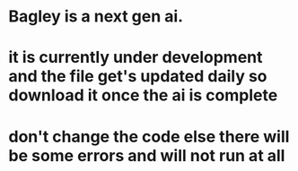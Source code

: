 # Bagley is a next gen ai.
# it is currently under development and the file get's updated daily so download it once the ai is complete
# don't change the code else there will be some errors and will not run at all
